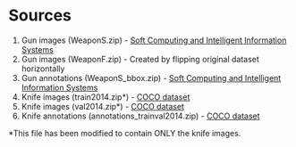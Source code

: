 # Sources

1. Gun images (WeaponS.zip) - [Soft Computing and Intelligent Information Systems](https://sci2s.ugr.es/weapons-detection)
2. Gun images (WeaponF.zip) - Created by flipping original dataset horizontally
3. Gun annotations (WeaponS_bbox.zip) - [Soft Computing and Intelligent Information Systems](https://sci2s.ugr.es/weapons-detection)
4. Knife images (train2014.zip*) - [COCO dataset](http://cocodataset.org/#download)
5. Knife images (val2014.zip*) - [COCO dataset](http://cocodataset.org/#download)
6. Knife annotations (annotations_trainval2014.zip) - [COCO dataset](http://cocodataset.org/#download)

*This file has been modified to contain ONLY the knife images.

